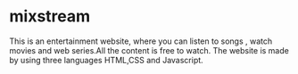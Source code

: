# mixstream
This is an entertainment website, where you can listen to songs , watch movies and web series.All the content is free to watch. The website is made by using three languages HTML,CSS and Javascript.
